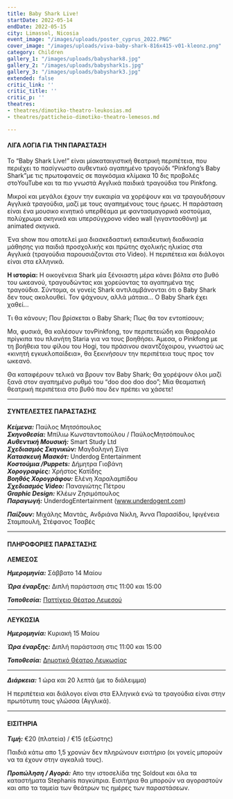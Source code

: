 ```yaml
---
title: Baby Shark Live!
startDate: 2022-05-14
endDate: 2022-05-15
city: Limassol, Nicosia
event_image: "/images/uploads/poster_cyprus_2022.PNG"
cover_image: "/images/uploads/viva-baby-shark-816x415-v01-kleonz.png"
category: Children
gallery_1: "/images/uploads/babyshark8.jpg"
gallery_2: "/images/uploads/babyshark1s.jpg"
gallery_3: "/images/uploads/babyshark3.jpg"
extended: false
critic_link: ''
critic_title: ''
critic_p: ''
theatres:
- theatres/dimotiko-theatro-leukosias.md
- theatres/patticheio-dimotiko-theatro-lemesos.md

---
```

#### ΛΙΓΑ ΛΟΓΙΑ ΓΙΑ ΤΗΝ ΠΑΡΑΣΤΑΣΗ

Το “Baby Shark Live!” είναι μίακαταιγιστική θεατρική περιπέτεια, που περιέχει το πασίγνωστο αυθεντικό αγαπημένο τραγούδι “Pinkfong’s Baby Shark”με τις πρωτοφανείς σε παγκόσμια κλίμακα 10 δις προβολές στοYouTube και τα πιο γνωστά Αγγλικά παιδικά τραγούδια του Pinkfong.

Μικροί και μεγάλοι έχουν την ευκαιρία να χορέψουν και να τραγουδήσουν Αγγλικά τραγούδια, μαζί με τους αγαπημένους τους ήρωες. Η παράσταση είναι ένα μουσικο κινητικό υπερθέαμα με φαντασμαγορικά κοστούμια, πολύχρωμα σκηνικά και υπερσύγχρονο video wall (γιγαντοοθόνη) με animated σκηνικά.

Ένα show που αποτελεί μια διασκεδαστική εκπαιδευτική διαδικασία μάθησης για παιδιά προσχολικής και πρώτης σχολικής ηλικίας στα Αγγλικά (τραγούδια παρουσιάζονται στο Video). Η περιπέτεια και διάλογοι είναι στα ελληνικά.

**Η ιστορία:** Η οικογένεια Shark μία ξένοιαστη μέρα κάνει βόλτα στο βυθό του ωκεανού, τραγουδώντας και χορεύοντας τα αγαπημένα της τραγούδια. Σύντομα, οι γονείς Shark αντιλαμβάνονται ότι ο Baby Shark δεν τους ακολουθεί. Τον ψάχνουν, αλλά μάταια... Ο Baby Shark έχει χαθεί...

Τι θα κάνουν; Που βρίσκεται ο Baby Shark; Πως θα τον εντοπίσουν;

Μα, φυσικά, θα καλέσουν τονPinkfong, τον περιπετειώδη και θαρραλέο πρίγκιπα του πλανήτη Staria για να τους βοηθήσει. Άμεσα, ο Pinkfong με τη βοήθεια του φίλου του Hogi, του πράσινου σκαντζόχοιρου, γνωστού ως «κινητή εγκυκλοπαίδεια», θα ξεκινήσουν την περιπέτεια τους προς τον ωκεανό.

Θα καταφέρουν τελικά να βρουν τον Baby Shark; Θα χορέψουν όλοι μαζί ξανά στον αγαπημένο ρυθμό του “doo doo doo doo”; Μία θεαματική θεατρική περιπέτεια στο βυθό που δεν πρέπει να χάσετε!

***

#### ΣΥΝΤΕΛΕΣΤΕΣ ΠΑΡΑΣΤΑΣΗΣ

**_Κείμενα:_** Παύλος Μητσόπουλος  
**_Σκηνοθεσία:_** Μπίλιω Κωνσταντοπούλου / ΠαύλοςΜητσόπουλος  
**_Αυθεντική Μουσική:_** Smart Study Ltd  
**_Σχεδιασμός Σκηνικών:_** Μαγδαληνή Σίγα  
**_Κατασκευή Μασκότ:_** Underdog Entertainment  
**_Κοστούμια /Puppets:_** Δήμητρα Γιοβάνη  
**_Χορογραφίες:_** Χρήστος Κατίδης  
**_Βοηθός Χορογράφου:_** Ελένη Χαραλαμπίδου  
**_Σχεδιασμός Video:_** Παναγιώτης Πέτρου  
**_Graphic Design:_** Κλέων Ζησιμόπουλος  
**_Παραγωγή:_** UnderdogEntertainment (www.underdogent.com)

**_Παίζουν:_** Μιχάλης Μαντάς, Ανδριάνα Νίκλη, Άννα Παρασίδου, Ιφιγένεια Σταμπουλή, Στέφανος Τσαβές

***

#### ΠΛΗΡΟΦΟΡΙΕΣ ΠΑΡΑΣΤΑΣΗΣ

**ΛΕΜΕΣΟΣ**

**_Ημερομηνία:_** Σάββατο 14 Μαίου

**_Ώρα έναρξης:_** Διπλή παράσταση στις 11:00 και 15:00

**_Τοποθεσία:_** [Παττίχειο Θέατρο Λεμεσού](?#map)

***

**ΛΕΥΚΩΣΙΑ**

**_Ημερομηνία:_** Κυριακή 15 Μαίου

**_Ώρα έναρξης:_** Διπλή παράσταση στις 11:00 και 15:00

**_Τοποθεσία:_** [Δημοτικό Θέατρο Λευκωσίας](?#map)

***

**_Διάρκεια:_** 1 ώρα και 20 λεπτά (με το διάλειμμα)

Η περιπέτεια και διάλογοι είναι στα Ελληνικά ενώ τα τραγούδια είναι στην πρωτότυπη τους γλώσσα (Αγγλικά).

***

#### ΕΙΣΙΤΗΡΙΑ

**_Τιμή:_** €20 (πλατεία) / €15 (εξώστης)

Παιδιά κάτω απο 1,5 χρονών δεν πληρώνουν εισιτήριο (οι γονείς μπορούν να τα έχουν στην αγκαλιά τους).

**_Προπώληση / Αγορά:_** Απο την ιστοσελίδα της Soldout και όλα τα καταστήματα Stephanis παγκύπρια. Εισιτήρια θα μπορούν να αγοραστούν και απο τα ταμεία των θεάτρων τις ημέρες των παραστάσεων.